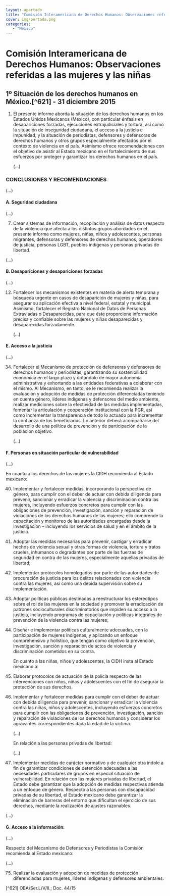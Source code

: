 ```yaml
---
layout: apartado
title: "Comisión Interamericana de Derechos Humanos: Observaciones referidas a las mujeres y las niñas"
cover: img/portada.png
categories:
   - "México"
---
```


# Comisión Interamericana de Derechos Humanos: Observaciones referidas a las mujeres y las niñas

## 1º Situación de los derechos humanos en México.[^621] - 31 diciembre 2015

1. El presente informe aborda la situación de los derechos humanos en los
Estados Unidos Mexicanos (México), con particular énfasis en desapariciones
forzadas, ejecuciones extrajudiciales y tortura, así como la situación de
inseguridad ciudadana, el acceso a la justicia e impunidad, y la situación
de periodistas, defensores y defensoras de derechos humanos y otros grupos
especialmente afectados por el contexto de violencia en el país. Asimismo
ofrece recomendaciones con el objetivo de asistir al Estado mexicano en el
fortalecimiento de sus esfuerzos por proteger y garantizar los derechos
humanos en el país.

	(…)

### CONCLUSIONES Y RECOMENDACIONES

(…)

#### A. Seguridad ciudadana

(…)

7. Crear sistemas de información, recopilación y análisis de datos respecto
de la violencia que afecta a los distintos grupos abordados en el presente
informe como mujeres, niñas, niños y adolescentes, personas migrantes,
defensoras y defensores de derechos humanos, operadores de justicia,
personas LGBT, pueblos indígenas y personas privadas de libertad.

(…)

#### B. Desapariciones y desapariciones forzadas

(…)

12. Fortalecer los mecanismos existentes en materia de alerta temprana y
búsqueda urgente en casos de desaparición de mujeres y niñas, para asegurar
su aplicación efectiva a nivel federal, estatal y municipal. Asimismo,
fortalecer el Registro Nacional de Datos de Personas Extraviadas o
Desaparecidas, para que éste proporcione información precisa y confiable
sobre las mujeres y niñas desaparecidas y desaparecidas forzadamente.

	(…)

#### E. Acceso a la justicia

(…)

34. Fortalecer el Mecanismo de protección de defensoras y defensores de
derechos humanos y periodistas, garantizando su sostenibilidad económica en
el largo plazo y dotándolo de mayor autonomía administrativa y exhortando a
las entidades federativas a colaborar con el mismo. Al Mecanismo, en tanto,
se le recomienda realizar la evaluación y adopción de medidas de protección
diferenciadas teniendo en cuenta género, líderes indígenas y defensores del
medio ambiente, realizar mediciones sobre la efectividad de las medidas
implementadas, fomentar la articulación y cooperación institucional con la
PGR, así como incrementar la transparencia de todo lo actuado para
incrementar la confianza de los beneficiarios. Lo anterior deberá
acompañarse del desarrollo de una política de prevención y de participación
de la población objetivo.

	(…)

#### F. Personas en situación particular de vulnerabilidad

(…)

En cuanto a los derechos de las mujeres la CIDH recomienda al Estado
mexicano:

40. Implementar y fortalecer medidas, incorporando la perspectiva de
género, para cumplir con el deber de actuar con debida diligencia para
prevenir, sancionar y erradicar la violencia y discriminación contra las
mujeres, incluyendo esfuerzos concretos para cumplir con las obligaciones
de prevención, investigación, sanción y reparación de violaciones de los
derechos humanos de las mujeres; ello comprende la capacitación y monitoreo
de las autoridades encargadas desde la investigación – incluyendo los
servicios de salud y en el ámbito de la justicia.

41. Adoptar las medidas necesarias para prevenir, castigar y erradicar
hechos de violencia sexual y otras formas de violencia, tortura y tratos
crueles, inhumanos o degradantes por parte de las fuerzas de seguridad en
contra de las mujeres, especialmente aquellas privadas de libertad;

42. Implementar protocolos homologados por parte de las autoridades de
procuración de justicia para los delitos relacionados con violencia contra
las mujeres, así como una debida supervisión sobre su implementación.

43. Adoptar políticas públicas destinadas a reestructurar los estereotipos
sobre el rol de las mujeres en la sociedad y promover la erradicación de
patrones socioculturales discriminatorios que impiden su acceso a la
justicia, incluyendo programas de capacitación y políticas integrales de
prevención de la violencia contra las mujeres;

44. Diseñar e implementar políticas culturalmente adecuadas, con la
participación de mujeres indígenas, y aplicando un enfoque comprehensivo y
holístico, que tengan como objetivo la prevención, investigación, sanción y
reparación de actos de violencia y discriminación cometidos en su contra.

	En cuanto a las niñas, niños y adolescentes, la CIDH insta al Estado
	mexicano a:

45. Elaborar protocolos de actuación de la policía respecto de las
intervenciones con niños, niñas y adolescentes con el fin de asegurar la
protección de sus derechos.

46. Implementar y fortalecer medidas para cumplir con el deber de actuar
con debida diligencia para prevenir, sancionar y erradicar la violencia
contra las niñas, niños y adolescentes, incluyendo esfuerzos concretos para
cumplir con las obligaciones de prevención, investigación, sanción y
reparación de violaciones de los derechos humanos y considerar los
agravantes correspondientes dada la edad de la víctima.

	(…)

	En relación a las personas privadas de libertad:

	(…)

53. Implementar medidas de carácter normativo y de cualquier otra índole a
fin de garantizar condiciones de detención adecuadas a las necesidades
particulares de grupos en especial situación de vulnerabilidad. En relación
con las mujeres privadas de libertad, el Estado debe garantizar que la
adopción de medidas respectivas atienda a un enfoque de género. Respecto a
las personas con discapacidad privadas de su libertad, el Estado mexicano
debe garantizar la eliminación de barreras del entorno que dificultan el
ejercicio de sus derechos, mediante la realización de ajustes razonables.

(…)

#### G. Acceso a la información:

(…)

Respecto del Mecanismo de Defensores y Periodistas la Comisión recomienda
al Estado mexicano:

(…)

75. Realizar la evaluación y adopción de medidas de protección
diferenciadas para mujeres, líderes indígenas y defensores ambientales.

[^621] OEA/Ser.L/V/II.; Doc. 44/15
